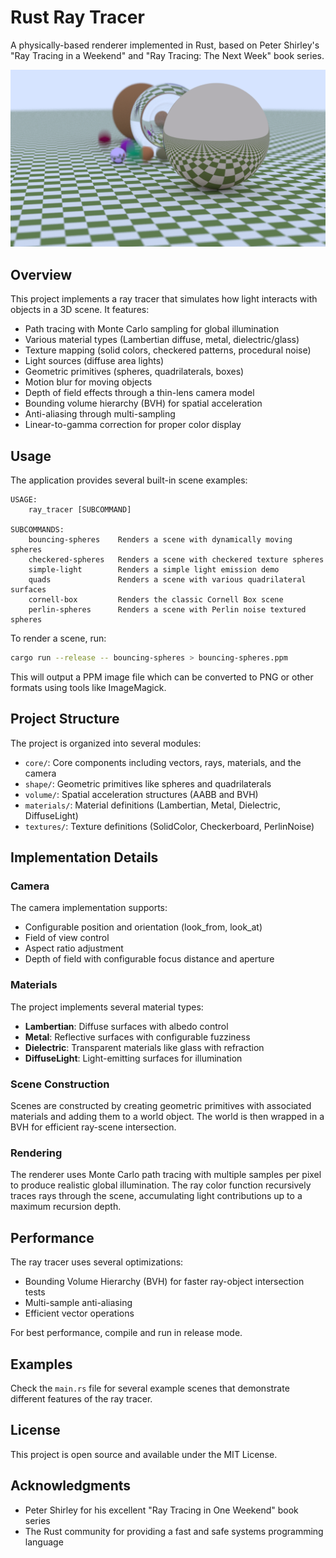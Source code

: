 # Rust Ray Tracer

A physically-based renderer implemented in Rust, based on Peter Shirley's "Ray Tracing in a Weekend" and "Ray Tracing: The Next Week" book series.

<img src="images/bouncing-spheres.png" alt="Bouncing Spheres" width="1600"/>

## Overview

This project implements a ray tracer that simulates how light interacts with objects in a 3D scene. It features:

- Path tracing with Monte Carlo sampling for global illumination
- Various material types (Lambertian diffuse, metal, dielectric/glass)
- Texture mapping (solid colors, checkered patterns, procedural noise)
- Light sources (diffuse area lights)
- Geometric primitives (spheres, quadrilaterals, boxes)
- Motion blur for moving objects
- Depth of field effects through a thin-lens camera model
- Bounding volume hierarchy (BVH) for spatial acceleration
- Anti-aliasing through multi-sampling
- Linear-to-gamma correction for proper color display

## Usage

The application provides several built-in scene examples:

```
USAGE:
    ray_tracer [SUBCOMMAND]

SUBCOMMANDS:
    bouncing-spheres    Renders a scene with dynamically moving spheres
    checkered-spheres   Renders a scene with checkered texture spheres
    simple-light        Renders a simple light emission demo
    quads               Renders a scene with various quadrilateral surfaces
    cornell-box         Renders the classic Cornell Box scene
    perlin-spheres      Renders a scene with Perlin noise textured spheres
```

To render a scene, run:

```bash
cargo run --release -- bouncing-spheres > bouncing-spheres.ppm
```

This will output a PPM image file which can be converted to PNG or other formats using tools like ImageMagick.

## Project Structure

The project is organized into several modules:

- `core/`: Core components including vectors, rays, materials, and the camera
- `shape/`: Geometric primitives like spheres and quadrilaterals
- `volume/`: Spatial acceleration structures (AABB and BVH)
- `materials/`: Material definitions (Lambertian, Metal, Dielectric, DiffuseLight)
- `textures/`: Texture definitions (SolidColor, Checkerboard, PerlinNoise)

## Implementation Details

### Camera

The camera implementation supports:
- Configurable position and orientation (look_from, look_at)
- Field of view control
- Aspect ratio adjustment
- Depth of field with configurable focus distance and aperture

### Materials

The project implements several material types:
- **Lambertian**: Diffuse surfaces with albedo control
- **Metal**: Reflective surfaces with configurable fuzziness
- **Dielectric**: Transparent materials like glass with refraction
- **DiffuseLight**: Light-emitting surfaces for illumination

### Scene Construction

Scenes are constructed by creating geometric primitives with associated materials and adding them to a world object. The world is then wrapped in a BVH for efficient ray-scene intersection.

### Rendering

The renderer uses Monte Carlo path tracing with multiple samples per pixel to produce realistic global illumination. The ray color function recursively traces rays through the scene, accumulating light contributions up to a maximum recursion depth.

## Performance

The ray tracer uses several optimizations:
- Bounding Volume Hierarchy (BVH) for faster ray-object intersection tests
- Multi-sample anti-aliasing
- Efficient vector operations

For best performance, compile and run in release mode.

## Examples

Check the `main.rs` file for several example scenes that demonstrate different features of the ray tracer.

## License

This project is open source and available under the MIT License.

## Acknowledgments

- Peter Shirley for his excellent "Ray Tracing in One Weekend" book series
- The Rust community for providing a fast and safe systems programming language
